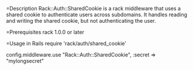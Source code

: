 =Description
Rack::Auth::SharedCookie is a rack middleware that uses a shared cookie to 
authenticate users across subdomains. It handles reading and writing the 
shared cookie, but not authenticating the user.

=Prerequisites
rack 1.0.0 or later

=Usage in Rails
require 'rack/auth/shared_cookie'

config.middleware.use "Rack::Auth::SharedCookie", :secret => "mylongsecret"
